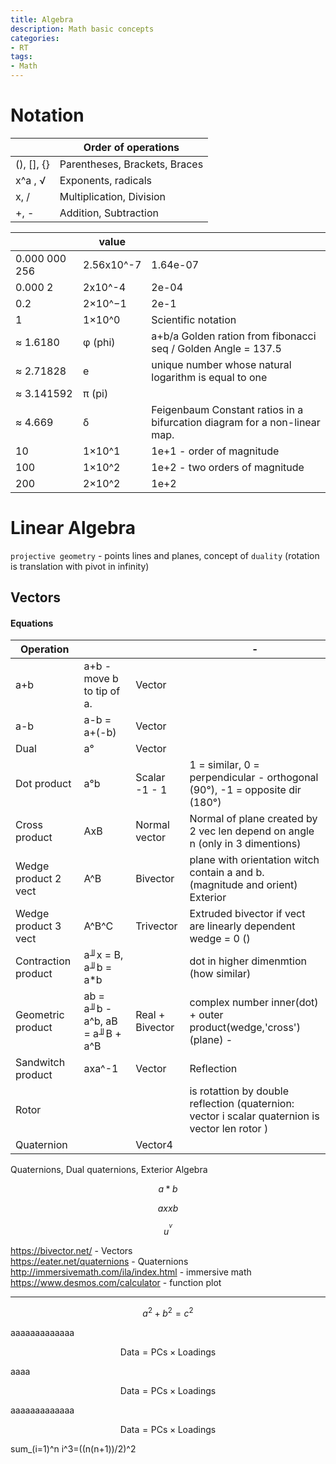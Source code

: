 ```yaml
---
title: Algebra
description: Math basic concepts
categories:
- RT
tags:
- Math
---
```



# Notation

|  |Order of operations|
|--- | --- |
|(), [], {} | Parentheses, Brackets, Braces
|x^a , √ | Exponents, radicals
|x, / | Multiplication, Division
|+, - | Addition, Subtraction


| |value| |
|--- | --- | --- |
|0.000 000 256  | 2.56x10^-7 | 1.64e-07
|0.000 2 | 2x10^-4 | 2e-04
|0.2	|2×10^−1| 2e-1
|1	|1×10^0|  Scientific notation
≈ 1.6180 |φ (phi)   | a+b/a Golden ration from fibonacci seq / Golden Angle = 137.5  
| ≈ 2.71828 |e | unique number whose natural logarithm is equal to one   
| ≈ 3.141592 | π (pi)  |  
 | ≈ 4.669 |δ| Feigenbaum Constant ratios in a bifurcation diagram for a non-linear map.
|10 | 1×10^1 | 1e+1 - order of magnitude
|100 | 1×10^2 | 1e+2  - two orders of magnitude
|200 | 2×10^2 | 1e+2





# Linear Algebra
`projective geometry` - points lines and planes, concept of `duality`  (rotation is translation with pivot in infinity)




## Vectors

#### Equations

| Operation |||- |
|- | - | - |- |
|a+b| a+b - move b to tip of a. | Vector
|a-b |  a-b = a+(-b) | Vector
|Dual |a° | Vector
|Dot product |  a°b | Scalar  -1 - 1| 1 = similar, 0 = perpendicular - orthogonal (90°), -1 = opposite dir (180°)
|Cross product | AxB|Normal vector | Normal of plane created by 2 vec len depend on angle n  (only in 3 dimentions)
|Wedge product 2 vect | A^B   | Bivector | plane with orientation witch contain a and b. (magnitude and orient) Exterior |product > (similar to cross)   
|Wedge product 3 vect | A^B^C   | Trivector | Extruded bivector if vect are linearly dependent wedge = 0 ()
|Contraction product| a╜x = B,   a╜b = a*b | |dot in higher dimenmtion (how similar)
|Geometric product | ab = a╜b - a^b, aB = a╜B + a^B  | Real + Bivector| complex number inner(dot) + outer product(wedge,'cross') (plane) -
|Sandwitch product | axa^-1 |  Vector | Reflection
|Rotor | | | is rotattion by double reflection  (quaternion: vector i scalar  quaternion is vector len rotor )
|Quaternion | | Vector4 |

Quaternions, Dual quaternions, Exterior Algebra

 $$a*b$$

 
 $$axxb$$

$$u^^v$$




https://bivector.net/ - Vectors  
https://eater.net/quaternions - Quaternions    
http://immersivemath.com/ila/index.html  - immersive math        
https://www.desmos.com/calculator - function plot  



---------

$$a^2 + b^2 = c^2$$

aaaaaaaaaaaaa

$$ \mathsf{Data = PCs} \times \mathsf{Loadings} $$

aaaa

$$ \mathsf{Data = PCs} \times \mathsf{Loadings} $$

aaaaaaaaaaaaa

$$ \mathsf{Data = PCs} \times \mathsf{Loadings} $$

sum_(i=1)^n i^3=((n(n+1))/2)^2

